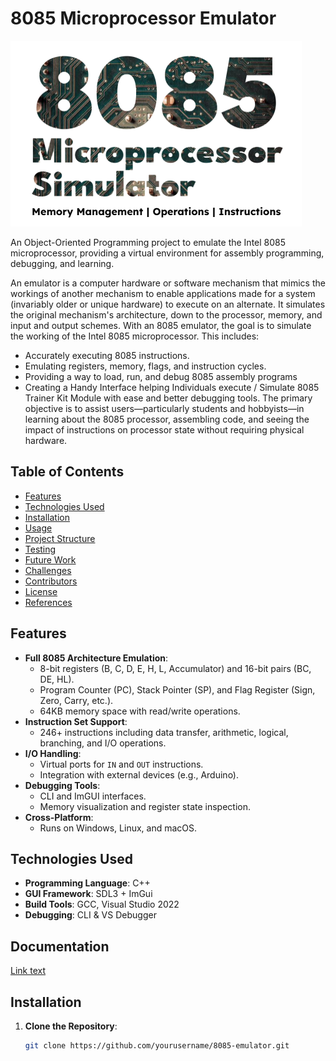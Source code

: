 # 8085 Microprocessor Emulator

![8085 Emulator](media/Front2.png)

An Object-Oriented Programming project to emulate the Intel 8085 microprocessor, providing a virtual environment for assembly programming, debugging, and learning.

An emulator is a computer hardware or software mechanism that mimics the workings of another mechanism to enable applications made for a system (invariably older or unique hardware) to execute on an alternate. It simulates the original mechanism's architecture, down to the processor, memory, and input and output schemes.
With an 8085 emulator, the goal is to simulate the working of the Intel 8085 microprocessor. This includes:
- Accurately executing 8085 instructions.
- Emulating registers, memory, flags, and instruction cycles.
- Providing a way to load, run, and debug 8085 assembly programs
- Creating a Handy Interface helping Individuals execute / Simulate 8085 Trainer Kit Module with ease and better debugging tools.
The primary objective is to assist users—particularly students and hobbyists—in learning about the 8085 processor, assembling code, and seeing the impact of instructions on processor state without requiring physical hardware.


## Table of Contents
- [Features](#-features)
- [Technologies Used](#-technologies-used)
- [Installation](#-installation)
- [Usage](#-usage)
- [Project Structure](#-project-structure)
- [Testing](#-testing)
- [Future Work](#-future-work)
- [Challenges](#-challenges)
- [Contributors](#-contributors)
- [License](#-license)
- [References](#-references)

## Features
- **Full 8085 Architecture Emulation**:
  - 8-bit registers (B, C, D, E, H, L, Accumulator) and 16-bit pairs (BC, DE, HL).
  - Program Counter (PC), Stack Pointer (SP), and Flag Register (Sign, Zero, Carry, etc.).
  - 64KB memory space with read/write operations.
- **Instruction Set Support**:
  - 246+ instructions including data transfer, arithmetic, logical, branching, and I/O operations.
- **I/O Handling**:
  - Virtual ports for `IN` and `OUT` instructions.
  - Integration with external devices (e.g., Arduino).
- **Debugging Tools**:
  - CLI and ImGUI interfaces.
  - Memory visualization and register state inspection.
- **Cross-Platform**:
  - Runs on Windows, Linux, and macOS.

## Technologies Used
- **Programming Language**: C++
- **GUI Framework**: SDL3 + ImGui
- **Build Tools**: GCC, Visual Studio 2022
- **Debugging**: CLI & VS Debugger

## Documentation
[Link text](https://docs.google.com/document/d/1sN8UcrVmcivcuoLMB6ioAYqtuSoD7xJD-zhuvkPOzJI/edit?usp=sharing)

## Installation
1. **Clone the Repository**:
   ```bash
   git clone https://github.com/yourusername/8085-emulator.git

